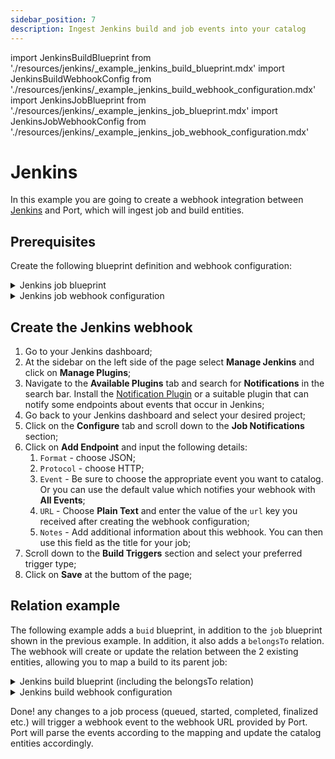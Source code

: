```yaml
---
sidebar_position: 7
description: Ingest Jenkins build and job events into your catalog
---
```


import JenkinsBuildBlueprint from './resources/jenkins/\_example_jenkins_build_blueprint.mdx'
import JenkinsBuildWebhookConfig from './resources/jenkins/\_example_jenkins_build_webhook_configuration.mdx'
import JenkinsJobBlueprint from './resources/jenkins/\_example_jenkins_job_blueprint.mdx'
import JenkinsJobWebhookConfig from './resources/jenkins/\_example_jenkins_job_webhook_configuration.mdx'

# Jenkins

In this example you are going to create a webhook integration between [Jenkins](https://www.jenkins.io/) and Port, which will ingest job and build entities.

## Prerequisites

Create the following blueprint definition and webhook configuration:

<details>
<summary>Jenkins job blueprint</summary>

<JenkinsJobBlueprint/>

</details>

<details>
<summary>Jenkins job webhook configuration</summary>

<JenkinsJobWebhookConfig/>

</details>

## Create the Jenkins webhook

1. Go to your Jenkins dashboard;
2. At the sidebar on the left side of the page select **Manage Jenkins** and click on **Manage Plugins**;
3. Navigate to the **Available Plugins** tab and search for **Notifications** in the search bar. Install the [Notification Plugin](https://plugins.jenkins.io/notification/) or a suitable plugin that can notify some endpoints about events that occur in Jenkins;
4. Go back to your Jenkins dashboard and select your desired project;
5. Click on the **Configure** tab and scroll down to the **Job Notifications** section;
6. Click on **Add Endpoint** and input the following details:
   1. `Format` - choose JSON;
   2. `Protocol` - choose HTTP;
   3. `Event` - Be sure to choose the appropriate event you want to catalog. Or you can use the default value which notifies your webhook with **All Events**;
   4. `URL` - Choose **Plain Text** and enter the value of the `url` key you received after creating the webhook configuration;
   5. `Notes` - Add additional information about this webhook. You can then use this field as the title for your job;
7. Scroll down to the **Build Triggers** section and select your preferred trigger type;
8. Click on **Save** at the buttom of the page;

## Relation example

The following example adds a `buid` blueprint, in addition to the `job` blueprint shown in the previous example. In addition, it also adds a `belongsTo` relation. The webhook will create or update the relation between the 2 existing entities, allowing you to map a build to its parent job:

<details>

<summary>Jenkins build blueprint (including the belongsTo relation)</summary>
<JenkinsBuildBlueprint/>

</details>

<details>

<summary>Jenkins build webhook configuration</summary>
<JenkinsBuildWebhookConfig/>

</details>

Done! any changes to a job process (queued, started, completed, finalized etc.) will trigger a webhook event to the webhook URL provided by Port. Port will parse the events according to the mapping and update the catalog entities accordingly.
